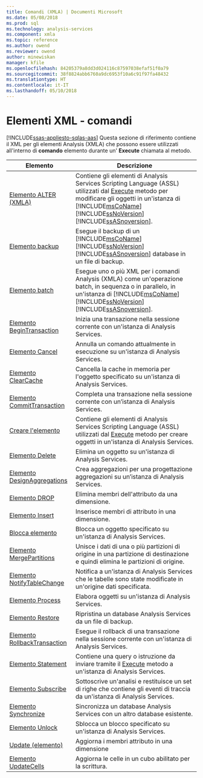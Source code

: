 ```yaml
---
title: Comandi (XMLA) | Documenti Microsoft
ms.date: 05/08/2018
ms.prod: sql
ms.technology: analysis-services
ms.component: xmla
ms.topic: reference
ms.author: owend
ms.reviewer: owend
author: minewiskan
manager: kfile
ms.openlocfilehash: 84205379a8dd3d024116c87597038efaf51f0a79
ms.sourcegitcommit: 38f8824abb6760a9dc6953f10a6c91f97fa48432
ms.translationtype: HT
ms.contentlocale: it-IT
ms.lasthandoff: 05/10/2018
---
```

# <a name="xml-elements---commands"></a>Elementi XML - comandi
[!INCLUDE[ssas-appliesto-sqlas-aas](../../../includes/ssas-appliesto-sqlas-aas.md)]
  Questa sezione di riferimento contiene il XML per gli elementi Analysis (XMLA) che possono essere utilizzati all'interno di **comando** elemento durante un' **Execute** chiamata al metodo.  
  
|Elemento|Descrizione|  
|-------------|-----------------|  
|[Elemento ALTER (XMLA)](../../../analysis-services/xmla/xml-elements-commands/alter-element-xmla.md)|Contiene gli elementi di Analysis Services Scripting Language (ASSL) utilizzati dal [Execute](../../../analysis-services/xmla/xml-elements-methods-execute.md) metodo per modificare gli oggetti in un'istanza di [!INCLUDE[msCoName](../../../includes/msconame-md.md)] [!INCLUDE[ssNoVersion](../../../includes/ssnoversion-md.md)] [!INCLUDE[ssASnoversion](../../../includes/ssasnoversion-md.md)].|  
|[Elemento backup](../../../analysis-services/xmla/xml-elements-commands/backup-element-xmla.md)|Esegue il backup di un [!INCLUDE[msCoName](../../../includes/msconame-md.md)] [!INCLUDE[ssNoVersion](../../../includes/ssnoversion-md.md)] [!INCLUDE[ssASnoversion](../../../includes/ssasnoversion-md.md)] database in un file di backup.|  
|[Elemento batch](../../../analysis-services/xmla/xml-elements-commands/batch-element-xmla.md)|Esegue uno o più XML per i comandi Analysis (XMLA) come un'operazione batch, in sequenza o in parallelo, in un'istanza di [!INCLUDE[msCoName](../../../includes/msconame-md.md)] [!INCLUDE[ssNoVersion](../../../includes/ssnoversion-md.md)] [!INCLUDE[ssASnoversion](../../../includes/ssasnoversion-md.md)].|  
|[Elemento BeginTransaction](../../../analysis-services/xmla/xml-elements-commands/begintransaction-element-xmla.md)|Inizia una transazione nella sessione corrente con un'istanza di Analysis Services.|  
|[Elemento Cancel](../../../analysis-services/xmla/xml-elements-commands/cancel-element-xmla.md)|Annulla un comando attualmente in esecuzione su un'istanza di Analysis Services.|  
|[Elemento ClearCache](../../../analysis-services/xmla/xml-elements-commands/clearcache-element-xmla.md)|Cancella la cache in memoria per l'oggetto specificato su un'istanza di Analysis Services.|  
|[Elemento CommitTransaction](../../../analysis-services/xmla/xml-elements-commands/committransaction-element-xmla.md)|Completa una transazione nella sessione corrente con un’istanza di Analysis Services.|  
|[Creare l'elemento](../../../analysis-services/xmla/xml-elements-commands/create-element-xmla.md)|Contiene gli elementi di Analysis Services Scripting Language (ASSL) utilizzati dal [Execute](../../../analysis-services/xmla/xml-elements-methods-execute.md) metodo per creare oggetti in un'istanza di Analysis Services.|  
|[Elemento Delete](../../../analysis-services/xmla/xml-elements-commands/delete-element-xmla.md)|Elimina un oggetto su un'istanza di Analysis Services.|  
|[Elemento DesignAggregations](../../../analysis-services/xmla/xml-elements-commands/designaggregations-element-xmla.md)|Crea aggregazioni per una progettazione aggregazioni su un’istanza di Analysis Services.|  
|[Elemento DROP](../../../analysis-services/xmla/xml-elements-commands/drop-element-xmla.md)|Elimina membri dell'attributo da una dimensione.|  
|[Elemento Insert](../../../analysis-services/xmla/xml-elements-commands/insert-element-xmla.md)|Inserisce membri di attributo in una dimensione.|  
|[Blocca elemento](../../../analysis-services/xmla/xml-elements-commands/lock-element-xmla.md)|Blocca un oggetto specificato su un'istanza di Analysis Services.|  
|[Elemento MergePartitions](../../../analysis-services/xmla/xml-elements-commands/mergepartitions-element-xmla.md)|Unisce i dati di una o più partizioni di origine in una partizione di destinazione e quindi elimina le partizioni di origine.|  
|[Elemento NotifyTableChange](../../../analysis-services/xmla/xml-elements-commands/notifytablechange-element-xmla.md)|Notifica a un'istanza di Analysis Services che le tabelle sono state modificate in un'origine dati specificata.|  
|[Elemento Process](../../../analysis-services/xmla/xml-elements-commands/process-element-xmla.md)|Elabora oggetti su un'istanza di Analysis Services.|  
|[Elemento Restore](../../../analysis-services/xmla/xml-elements-commands/restore-element-xmla.md)|Ripristina un database Analysis Services da un file di backup.|  
|[Elemento RollbackTransaction](../../../analysis-services/xmla/xml-elements-commands/rollbacktransaction-element-xmla.md)|Esegue il rollback di una transazione nella sessione corrente con un'istanza di Analysis Services.|  
|[Elemento Statement](../../../analysis-services/xmla/xml-elements-commands/statement-element-xmla.md)|Contiene una query o istruzione da inviare tramite il [Execute](../../../analysis-services/xmla/xml-elements-methods-execute.md) metodo a un'istanza di Analysis Services.|  
|[Elemento Subscribe](../../../analysis-services/xmla/xml-elements-commands/subscribe-element-xmla.md)|Sottoscrive un'analisi e restituisce un set di righe che contiene gli eventi di traccia da un'istanza di Analysis Services.|  
|[Elemento Synchronize](../../../analysis-services/xmla/xml-elements-commands/synchronize-element-xmla.md)|Sincronizza un database Analysis Services con un altro database esistente.|  
|[Elemento Unlock](../../../analysis-services/xmla/xml-elements-commands/unlock-element-xmla.md)|Sblocca un blocco specificato su un'istanza di Analysis Services.|  
|[Update (elemento)](../../../analysis-services/xmla/xml-elements-commands/update-element-xmla.md)|Aggiorna i membri attributo in una dimensione|  
|[Elemento UpdateCells](../../../analysis-services/xmla/xml-elements-commands/updatecells-element-xmla.md)|Aggiorna le celle in un cubo abilitato per la scrittura.|  
  
  
